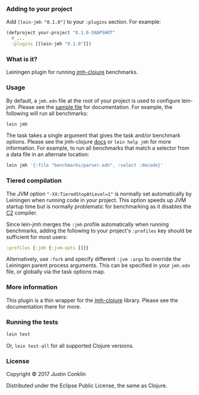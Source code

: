 ### Adding to your project

Add `[lein-jmh "0.1.0"]` to your `:plugins` section. For example:

```clojure
(defproject your-project "0.1.0-SNAPSHOT"
  #_...
  :plugins [[lein-jmh "0.1.0"]])
```

### What is it?

Leiningen plugin for running [jmh-clojure][jmh-clj] benchmarks.

### Usage

By default, a `jmh.edn` file at the root of your project is used to configure lein-jmh. Please see the [sample file][sample] for documentation. For example, the following will run all benchmarks:

```bash
lein jmh
```

The task takes a single argument that gives the task and/or benchmark options. Please see the jmh-clojure [docs][run-doc] or `lein help jmh` for more information. For example, to run all benchmarks that match a selector from a data file in an alternate location:

```bash
lein jmh '{:file "benchmarks/parser.edn", :select :decode}'
```

### Tiered compilation

The JVM option `"-XX:TieredStopAtLevel=1"` is normally set automatically by Leiningen when running code in your project. This option speeds up JVM startup time but is normally problematic for benchmarking as it disables the [C2][c2] compiler.

Since lein-jmh merges the `:jmh` profile automatically when running benchmarks, adding the following to your project's `:profiles` key should be sufficient for most users:

```clojure
:profiles {:jmh {:jvm-opts []}}
```

Alternatively, use `:fork` and specify different `:jvm :args` to override the Leiningen parent process arguments. This can be specified in your `jmh.edn` file, or globally via the task options map.

### More information

This plugin is a thin wrapper for the [jmh-clojure][jmh-clj] library. Please see the documentation there for more.

### Running the tests

```bash
lein test
```

Or, `lein test-all` for all supported Clojure versions.

### License

Copyright © 2017 Justin Conklin

Distributed under the Eclipse Public License, the same as Clojure.



[c2]:       http://openjdk.java.net/groups/hotspot/docs/HotSpotGlossary.html
[jmh-clj]:  https://github.com/jgpc42/jmh-clojure
[run-doc]:  https://jgpc42.github.io/jmh-clojure/doc/jmh.core.html#var-run
[sample]:   https://github.com/jgpc42/jmh-clojure/blob/master/resources/sample.jmh.edn
